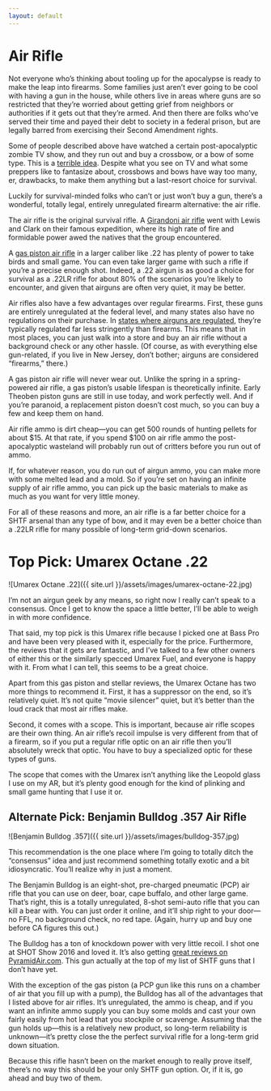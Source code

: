 ```yaml
---
layout: default
---
```

# Air Rifle
Not everyone who’s thinking about tooling up for the apocalypse is ready to make the leap into firearms. Some families just aren’t ever going to be cool with having a gun in the house, while others live in areas where guns are so restricted that they’re worried about getting grief from neighbors or authorities if it gets out that they’re armed. And then there are folks who’ve served their time and payed their debt to society in a federal prison, but are legally barred from exercising their Second Amendment rights.

Some of people described above have watched a certain post-apocalyptic zombie TV show, and they run out and buy a crossbow, or a bow of some type. This is a [terrible idea](http://www.alloutdoor.com/2013/12/03/crossbows-viable-shtf-option/). Despite what you see on TV and what some preppers like to fantasize about, crossbows and bows have way too many, er, drawbacks, to make them anything but a last-resort choice for survival.

Luckily for survival-minded folks who can’t or just won’t buy a gun, there’s a wonderful, totally legal, entirely unregulated firearm alternative: the air rifle.

The air rifle is the original survival rifle. A [Girandoni air rifle](https://en.wikipedia.org/wiki/Girandoni_air_rifle) went with Lewis and Clark on their famous expedition, where its high rate of fire and formidable power awed the natives that the group encountered.  

A [gas piston air rifle](https://www.airgunsofarizona.com/blog/2013/04/a-few-words-about-gas-rams-gas-springs-and-nitro-piston.html) in a larger caliber like .22 has plenty of power to take birds and small game. You can even take larger game with such a rifle if you’re a precise enough shot. Indeed, a .22 airgun is as good a choice for survival as a .22LR rifle for about 80% of the scenarios you’re likely to encounter, and given that airguns are often very quiet, it may be better.

Air rifles also have a few advantages over regular firearms. First, these guns are entirely unregulated at the federal level, and many states also have no regulations on their purchase. In [states where airguns are regulated](http://pelletgunzone.com/air-gun-laws/), they’re typically regulated far less stringently than firearms. This means that in most places, you can just walk into a store and buy an air rifle without a background check or any other hassle. (Of course, as with everything else gun-related, if you live in New Jersey, don’t bother; airguns are considered “firearms,” there.)

A gas piston air rifle will never wear out. Unlike the spring in a spring-powered air rifle, a gas piston’s usable lifespan is theoretically infinite. Early Theoben piston guns are still in use today, and work perfectly well. And if you’re paranoid, a replacement piston doesn’t cost much, so you can buy a few and keep them on hand.

Air rifle ammo is dirt cheap—you can get 500 rounds of hunting pellets for about $15. At that rate, if you spend $100 on air rifle ammo the post-apocalyptic wasteland will probably run out of critters before you run out of ammo.

If, for whatever reason, you do run out of airgun ammo, you can make more with some melted lead and a mold. So if you’re set on having an infinite supply of air rifle ammo, you can pick up the basic materials to make as much as you want for very little money.

For all of these reasons and more, an air rifle is a far better choice for a SHTF arsenal than any type of bow, and it may even be a better choice than a .22LR rifle for many possible of long-term grid-down scenarios.

# Top Pick: Umarex Octane .22
![Umarex Octane .22]({{ site.url }}/assets/images/umarex-octane-22.jpg)

I’m not an airgun geek by any means, so right now I really can’t speak to a consensus. Once I get to know the space a little better, I’ll be able to weigh in with more confidence.

That said, my top pick is this Umarex rifle because I picked one at Bass Pro and have been very pleased with it, especially for the price. Furthermore, the reviews that it gets are fantastic, and I’ve talked to a few other owners of either this or the similarly specced Umarex Fuel, and everyone is happy with it. From what I can tell, this seems to be a great choice.

Apart from this gas piston and stellar reviews, the Umarex Octane has two more things to recommend it. First, it has a suppressor on the end, so it’s relatively quiet. It’s not quite “movie silencer” quiet, but it’s better than the loud crack that most air rifles make.

Second, it comes with a scope. This is important, because air rifle scopes are their own thing. An air rifle’s recoil impulse is very different from that of a firearm, so if you put a regular rifle optic on an air rifle then you’ll absolutely wreck that optic. You have to buy a specialized optic for these types of guns.

The scope that comes with the Umarex isn’t anything like the Leopold glass I use on my AR, but it’s plenty good enough for the kind of plinking and small game hunting that I use it or.

## Alternate Pick: Benjamin Bulldog .357 Air Rifle
![Benjamin Bulldog .357]({{ site.url }}/assets/images/bulldog-357.jpg)

This recommendation is the one place where I’m going to totally ditch the “consensus” idea and just recommend something totally exotic and a bit idiosyncratic. You’ll realize why in just a moment.

The Benjamin Bulldog is an eight-shot, pre-charged pneumatic (PCP) air rifle that you can use on deer, boar, cape buffalo, and other large game. That’s right, this is a totally unregulated, 8-shot semi-auto rifle that you can kill a bear with. You can just order it online, and it’ll ship right to your door—no FFL, no background check, no red tape. (Again, hurry up and buy one before CA figures this out.)

The Bulldog has a ton of knockdown power with very little recoil. I shot one at SHOT Show 2016 and loved it. It’s also getting [great reviews on PyramidAir.com](http://www.pyramydair.com/product-all-reviews/m/Benjamin_Bulldog_357_Bullpup_Shrouded/3592). This gun actually at the top of my list of SHTF guns that I don’t have yet.

With the exception of the gas piston (a PCP gun like this runs on a chamber of air that you fill up with a pump), the Bulldog has all of the advantages that I listed above for air rifles. It’s unregulated, the ammo is cheap, and if you want an infinite ammo supply you can buy some molds and cast your own fairly easily from hot lead that you stockpile or scavenge. Assuming that the gun holds up—this is a relatively new product, so long-term reliability is unknown—it’s pretty close the the perfect survival rifle for a long-term grid down situation.

Because this rifle hasn’t been on the market enough to really prove itself, there’s no way this should be your only SHTF gun option. Or, if it is, go ahead and buy two of them.